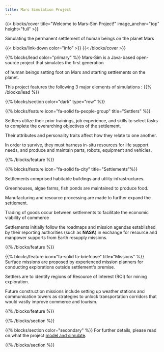 ```yaml
---
title: Mars Simulation Project
---
```


{{< blocks/cover title="Welcome to Mars-Sim Project!" image_anchor="top" height="full" >}}
<p class="lead mt-5">Simulating the permanent settlement of human beings on the planet Mars</p>
{{< blocks/link-down color="info" >}}
{{< /blocks/cover >}}

{{% blocks/lead color="primary" %}}
Mars-Sim is a Java-based open-source project that simulates the first generation 

of human beings setting foot on Mars and starting settlements on the planet.

This project features the following 3 major elements of simulations :
{{% /blocks/lead %}}

{{% blocks/section color="dark" type="row" %}}

{{% blocks/feature icon="fa-solid fa-people-group" title="Settlers" %}}

Settlers utilize their prior trainings, job experience, and skills to select tasks to complete the overarching objectives of the settlement. 

Their attributes and personality traits affect how they relate to one another. 

In order to survive, they must harness in-situ resources for life support needs, and produce and maintain parts, robots, equipment and vehicles. 

{{% /blocks/feature %}}

{{% blocks/feature icon="fa-solid fa-city" title="Settlements"%}}

Settlements comprised habitable buildings and utility infrastructures. 

Greenhouses, algae farms, fish ponds are maintained to produce food. 

Manufacturing and resource processing are made to further expand the settlement. 

Trading of goods occur between settlements to facilitate the economic viability of commerce 

Settlements initially follow the roadmaps and mission agendas established by their reporting authorities (such as **NASA**) in exchange for resource and manpower supports from Earth resupply missions. 

{{% /blocks/feature %}}

{{% blocks/feature icon="fa-solid fa-briefcase" title="Missions" %}}
Surface missions are proposed by experienced mission planners for conducting explorations outside settlement's premise. 

Settlers are to identify regions of Resource of Interest (ROI) for mining exploration. 

Future construction missions include setting up weather stations and communication towers as strategies to unlock transportation corridors that would vastly improve commerce and tourism. 

{{% /blocks/feature %}}

{{% /blocks/section %}}

{{% blocks/section color="secondary" %}}
For further details, please read on what the project [model and simulate](/docs/about/).

{{% /blocks/section %}}
